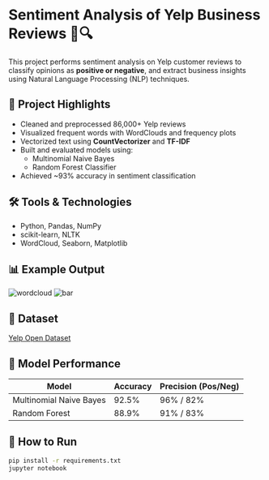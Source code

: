 # Sentiment Analysis of Yelp Business Reviews 📝🔍

This project performs sentiment analysis on Yelp customer reviews to classify opinions as **positive or negative**, and extract business insights using Natural Language Processing (NLP) techniques.

## 🚀 Project Highlights

- Cleaned and preprocessed 86,000+ Yelp reviews
- Visualized frequent words with WordClouds and frequency plots
- Vectorized text using **CountVectorizer** and **TF-IDF**
- Built and evaluated models using:
  - Multinomial Naive Bayes
  - Random Forest Classifier
- Achieved ~93% accuracy in sentiment classification

## 🛠️ Tools & Technologies
- Python, Pandas, NumPy
- scikit-learn, NLTK
- WordCloud, Seaborn, Matplotlib

## 📊 Example Output
![wordcloud](images/wordcloud_negative.png)
![bar](images/bar_positive_terms.png)

## 📁 Dataset
[Yelp Open Dataset](https://www.yelp.com/dataset)

## 🤖 Model Performance
| Model                  | Accuracy | Precision (Pos/Neg) |
|-----------------------|----------|---------------------|
| Multinomial Naive Bayes | 92.5%    | 96% / 82%           |
| Random Forest           | 88.9%    | 91% / 83%           |

## 📌 How to Run
```bash
pip install -r requirements.txt
jupyter notebook
